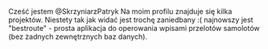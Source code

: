 Cześć jestem @SkrzyniarzPatryk
Na moim profilu znajduje się kilka projektów. Niestety tak jak widać jest trochę zaniedbany :( 
najnowszy jest "bestroute" - prosta aplikacja do operowania wpisami 
przelotów samolotów (bez żadnych zewnętrznych baz danych).

